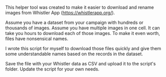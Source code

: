 This helper tool was created to make it easier to download and rename images from Whistler App (https://whistlerapp.org/). 

Assume you have a dataset from your campaign with hundreds or thousands of images. Assume you have multiple images in one cell.
It can take you hours to download each of those images. To make it even worth, files have nonsensical names. 

I wrote this script for myself to download those files quickly and give them some understandable names based on the records in the dataset.

Save the file with your Whistler data as CSV and upload it to the script's folder. Update the script for your own needs.

